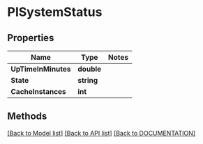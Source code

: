 # PISystemStatus

## Properties
Name | Type | Notes
------------ | ------------- | -------------
**UpTimeInMinutes** | **double**
**State** | **string**
**CacheInstances** | **int**

## Methods
[[Back to Model list]](../../DOCUMENTATION.md#documentation-for-models) [[Back to API list]](../../DOCUMENTATION.md#documentation-for-api-endpoints) [[Back to DOCUMENTATION]](../../DOCUMENTATION.md)
